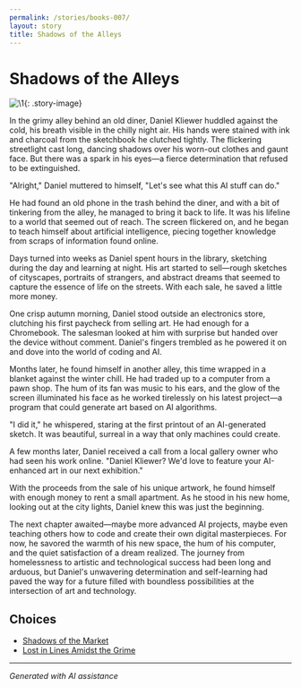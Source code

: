```yaml
---
permalink: /stories/books-007/
layout: story
title: Shadows of the Alleys
---
```


# Shadows of the Alleys

![\1](/input_images/books-007){: .story-image}

In the grimy alley behind an old diner, Daniel Kliewer huddled against the cold, his breath visible in the chilly night air. His hands were stained with ink and charcoal from the sketchbook he clutched tightly. The flickering streetlight cast long, dancing shadows over his worn-out clothes and gaunt face. But there was a spark in his eyes—a fierce determination that refused to be extinguished.

"Alright," Daniel muttered to himself, "Let's see what this AI stuff can do."

He had found an old phone in the trash behind the diner, and with a bit of tinkering from the alley, he managed to bring it back to life. It was his lifeline to a world that seemed out of reach. The screen flickered on, and he began to teach himself about artificial intelligence, piecing together knowledge from scraps of information found online.

Days turned into weeks as Daniel spent hours in the library, sketching during the day and learning at night. His art started to sell—rough sketches of cityscapes, portraits of strangers, and abstract dreams that seemed to capture the essence of life on the streets. With each sale, he saved a little more money.

One crisp autumn morning, Daniel stood outside an electronics store, clutching his first paycheck from selling art. He had enough for a Chromebook. The salesman looked at him with surprise but handed over the device without comment. Daniel's fingers trembled as he powered it on and dove into the world of coding and AI.

Months later, he found himself in another alley, this time wrapped in a blanket against the winter chill. He had traded up to a computer from a pawn shop. The hum of its fan was music to his ears, and the glow of the screen illuminated his face as he worked tirelessly on his latest project—a program that could generate art based on AI algorithms.

"I did it," he whispered, staring at the first printout of an AI-generated sketch. It was beautiful, surreal in a way that only machines could create.

A few months later, Daniel received a call from a local gallery owner who had seen his work online. "Daniel Kliewer? We'd love to feature your AI-enhanced art in our next exhibition."

With the proceeds from the sale of his unique artwork, he found himself with enough money to rent a small apartment. As he stood in his new home, looking out at the city lights, Daniel knew this was just the beginning.

The next chapter awaited—maybe more advanced AI projects, maybe even teaching others how to code and create their own digital masterpieces. For now, he savored the warmth of his new space, the hum of his computer, and the quiet satisfaction of a dream realized. The journey from homelessness to artistic and technological success had been long and arduous, but Daniel's unwavering determination and self-learning had paved the way for a future filled with boundless possibilities at the intersection of art and technology.


## Choices

* [Shadows of the Market](/stories/20221112_132825)
* [Lost in Lines Amidst the Grime](/stories/20221013_140515)


---
*Generated with AI assistance*

